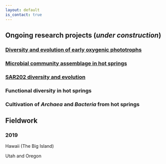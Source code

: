 ```yaml
---
layout: default
is_contact: true
---
```


## Ongoing research projects (*under construction*)

### [Diversity and evolution of early oxygenic phototrophs](cyanos.md)

### [Microbial community assemblage in hot springs](hotsprings.md)

### [SAR202 diversity and evolution](sar202.md)

### Functional diversity in hot springs

### Cultivation of *Archaea* and *Bacteria* from hot springs

## Fieldwork

### 2019

Hawaii (The Big Island)

Utah and Oregon
